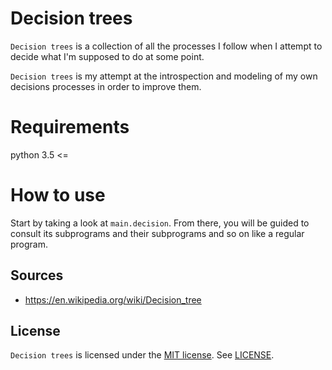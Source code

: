# Decision trees

`Decision trees` is a collection of all the processes I follow when I attempt to decide what I'm supposed to do at some point.

`Decision trees` is my attempt at the introspection and modeling of my own decisions processes in order to improve them.

# Requirements

python 3.5 <=

# How to use

Start by taking a look at `main.decision`. From there, you will be guided to consult its subprograms and their subprograms and so on like a regular program.

## Sources

* https://en.wikipedia.org/wiki/Decision_tree

## License

`Decision trees` is licensed under the [MIT license](http://choosealicense.com/licenses/mit/). See [LICENSE](LICENSE).